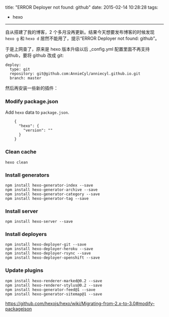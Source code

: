 title: "ERROR Deployer not found: github"
date: 2015-02-14 10:28:28
tags: 
- hexo
---

自从搭建了我的博客，2 个多月没再更新。结果今天想要发布博客的时候发现 `hexo g` 和 `hexo d` 居然不能用了，提示“ERROR Deployer not found: github”。

于是上网查了，原来是 hexo 版本升级以后 _config.yml 配置里面不再支持 github，要将 github 改成 git:
```
deploy:
  type: git
  repository: git@github.com:AnnieCyl/anniecyl.github.io.git
  branch: master
```


然后再安装一些新的插件：

### Modify package.json

Add `hexo` data to `package.json`.

```
    {
      "hexo": {
        "version": ""
      }
    }
```

### Clean cache

```
hexo clean
```

### Install generators

```
npm install hexo-generator-index --save
npm install hexo-generator-archive --save
npm install hexo-generator-category --save
npm install hexo-generator-tag --save
```

### Install server

```
npm install hexo-server --save
```

### Install deployers

```
npm install hexo-deployer-git --save
npm install hexo-deployer-heroku --save
npm install hexo-deployer-rsync --save
npm install hexo-deployer-openshift --save
```

### Update plugins

```
npm install hexo-renderer-marked@0.2 --save
npm install hexo-renderer-stylus@0.2 --save
npm install hexo-generator-feed@1 --save
npm install hexo-generator-sitemap@1 --save
```

<https://github.com/hexojs/hexo/wiki/Migrating-from-2.x-to-3.0#modify-packagejson>